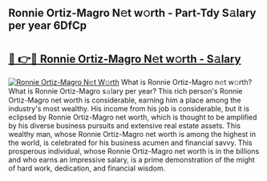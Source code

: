 ## Ronnie Ortiz-Magro N𝚎t w𝚘rth - Part-Tdy S𝚊lary per year 6DfCp

# <h2><a href="http://gc0rad.nevu.top/?p=Ronnie+Ortiz-Magro">🔗 👉🔴 Ronnie Ortiz-Magro N𝚎t w𝚘rth - S𝚊lary</a></h2>

[![Ronnie Ortiz-Magro N𝚎t W𝚘rth](https://i.imgur.com/Oavwk0R.jpeg)](http://gc0rad.nevu.top/?p=Ronnie+Ortiz-Magro)
What is Ronnie Ortiz-Magro n𝚎t w𝚘rth? What is Ronnie Ortiz-Magro s𝚊lary per year?
This rich person's Ronnie Ortiz-Magro net worth is considerable, earning him a place among the industry's most wealthy. His income from his job is considerable, but it is eclipsed by Ronnie Ortiz-Magro net worth, which is thought to be amplified by his diverse business pursuits and extensive real estate assets. This wealthy man, whose Ronnie Ortiz-Magro net worth is among the highest in the world, is celebrated for his business acumen and financial savvy. This prosperous individual, whose Ronnie Ortiz-Magro net worth is in the billions and who earns an impressive salary, is a prime demonstration of the might of hard work, dedication, and financial wisdom.
